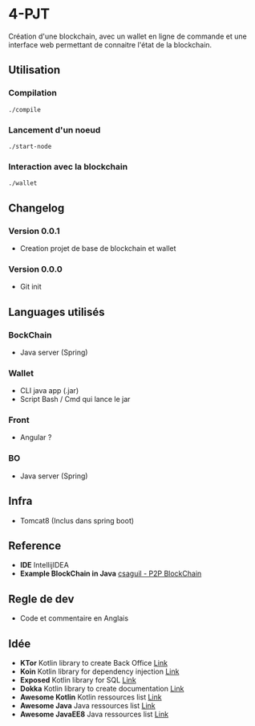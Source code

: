 # 4-PJT

Création d'une blockchain, avec un wallet en ligne de commande et une interface web permettant de connaitre l'état de la blockchain.

## Utilisation
### Compilation
```shell
./compile
```
### Lancement d'un noeud
```shell
./start-node
```
### Interaction avec la blockchain
```shell
./wallet
```

## Changelog
### Version 0.0.1
* Creation projet de base de blockchain et wallet
### Version 0.0.0
* Git init

## Languages utilisés
### BockChain
* Java server (Spring)

### Wallet
* CLI java app (.jar)
* Script Bash / Cmd qui lance le jar

### Front
* Angular ? 

### BO
* Java server (Spring)

## Infra 
* Tomcat8 (Inclus dans spring boot)

## Reference
* **IDE** IntellijIDEA
* **Example BlockChain in Java** [csaguil - P2P BlockChain](https://github.com/csaguil/p2p-blockchain)

## Regle de dev
* Code et commentaire en Anglais

## Idée

* **KTor** Kotlin library to create Back Office [Link](https://ktor.io/)
* **Koin** Kotlin library for dependency injection [Link](https://github.com/InsertKoinIO/koin)
* **Exposed** Kotlin library for SQL [Link](https://github.com/jetbrains/Exposed)
* **Dokka** Kotlin library to create documentation [Link](https://github.com/Kotlin/dokka)
* **Awesome Kotlin** Kotlin ressources list [Link](https://github.com/KotlinBy/awesome-kotlin)
* **Awesome Java** Java ressources list [Link](https://github.com/akullpp/awesome-java)
* **Awesome JavaEE8** Java ressources list [Link](https://github.com/hantsy/awesome-javaee8)

